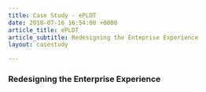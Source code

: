 ```yaml
---
title: Case Study - ePLDT
date: 2018-07-16 16:54:00 +0000
article_title: ePLDT
article_subtitle: Redesigning the Enteprise Experience
layout: casestudy

---
```

### Redesigning the Enterprise Experience